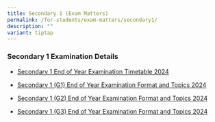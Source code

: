 ```yaml
---
title: Secondary 1 (Exam Matters)
permalink: /for-students/exam-matters/secondary1/
description: ""
variant: tiptap
---
```

<h3>Secondary 1 Examination Details</h3>
<ul data-tight="true" class="tight">
<li>
<p><a href="/files/For Students/Exam Matters/Sec 1/Sec_1_EYE_Timetable_2024.pdf" rel="noopener noreferrer nofollow" target="_blank">Secondary 1 End of Year Examination Timetable 2024</a>
</p>
</li>
<li>
<p><a href="/files/For Students/Exam Matters/Sec 1/Sec_1_G1_EYE_Exam_Format_and_Topics_2024.pdf" rel="noopener noreferrer nofollow" target="_blank">Secondary 1 (G1) End of Year Examination Format and Topics 2024</a>
</p>
</li>
<li>
<p><a href="/files/For Students/Exam Matters/Sec 1/Sec_1_G2_EYE_Exam_Format_and_Topics_2024.pdf" rel="noopener noreferrer nofollow" target="_blank">Secondary 1 (G2) End of Year Examination Format and Topics 2024</a>
</p>
</li>
<li>
<p><a href="/files/For Students/Exam Matters/Sec 1/Sec_1_G3_EYE_Exam_Format_and_Topics_2024.pdf" rel="noopener noreferrer nofollow" target="_blank">Secondary 1 (G3) End of Year Examination Format and Topics 2024</a>
</p>
</li>
</ul>
<p></p>